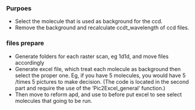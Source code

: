 ### Purpoes
- Select the molecule that is used as background for the ccd.
- Remove the background and recalculate ccdt_wavelength of ccd files.

### files prepare
- Generate folders for each raster scan, eg 1d1d, and move files accordingly
- Generate excel file, which treat each molecule as background then select the proper one. Eg, if you have 5 molecules, you would have 5 /times 5 pictures to make decision. (The code is located in the second part and require the use of the ‘Pic2Excel_general’ function.)
- Then move to reform apd, and use to before put excel to see select molecules that going to be run.
